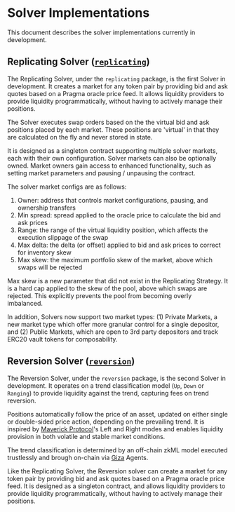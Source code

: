# Solver Implementations

This document describes the solver implementations currently in development.

## Replicating Solver ([`replicating`](./packages/replicating/))

The Replicating Solver, under the `replicating` package, is the first Solver in development. It creates a market for any token pair by providing bid and ask quotes based on a Pragma oracle price feed. It allows liquidity providers to provide liquidity programmatically, without having to actively manage their positions.

The Solver executes swap orders based on the the virtual bid and ask positions placed by each market. These positions are 'virtual' in that they are calculated on the fly and never stored in state.

It is designed as a singleton contract supporting multiple solver markets, each with their own configuration. Solver markets can also be optionally owned. Market owners gain access to enhanced functionality, such as setting market parameters and pausing / unpausing the contract.

The solver market configs are as follows:

1. Owner: address that controls market configurations, pausing, and ownership transfers
2. Min spread: spread applied to the oracle price to calculate the bid and ask prices
3. Range: the range of the virtual liquidity position, which affects the execution slippage of the swap
4. Max delta: the delta (or offset) applied to bid and ask prices to correct for inventory skew
5. Max skew: the maximum portfolio skew of the market, above which swaps will be rejected

Max skew is a new parameter that did not exist in the Replicating Strategy. It is a hard cap applied to the skew of the pool, above which swaps are rejected. This explicitly prevents the pool from becoming overly imbalanced.

In addition, Solvers now support two market types: (1) Private Markets, a new market type which offer more granular control for a single depositor, and (2) Public Markets, which are open to 3rd party depositors and track ERC20 vault tokens for composability.

## Reversion Solver ([`reversion`](./packages/reversion/))

The Reversion Solver, under the `reversion` package, is the second Solver in development. It operates on a trend classification model (`Up`, `Down` or `Ranging`) to provide liquidity against the trend, capturing fees on trend reversion.

Positions automatically follow the price of an asset, updated on either single or double-sided price action, depending on the prevailing trend. It is inspired by [Maverick Protocol](https://www.mav.xyz/)'s Left and Right modes and enables liquidity provision in both volatile and stable market conditions.

The trend classification is determined by an off-chain zkML model executed trustlessly and brough on-chain via [Giza](https://www.gizatech.xyz/) Agents.

Like the Replicating Solver, the Reversion solver can create a market for any token pair by providing bid and ask quotes based on a Pragma oracle price feed. It is designed as a singleton contract, and allows liquidity providers to provide liquidity programmatically, without having to actively manage their positions.
